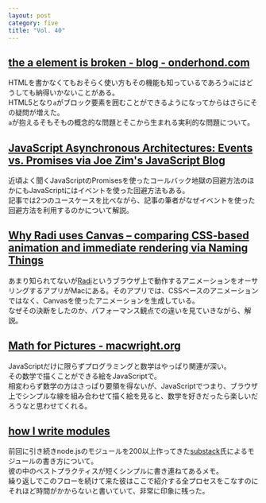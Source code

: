 ```yaml
---
layout: post
category: five
title: "Vol. 40"
---
```


## [the a element is broken - blog - onderhond.com](http://www.onderhond.com/blog/html-links-are-broken)

HTMLを書かなくてもおそらく使い方もその機能も知っているであろう`a`にはどうしても納得いかないことがある。  
HTML5となり`a`がブロック要素を囲むことができるようになってからはさらにその疑問が増えた。  
`a`が抱えるそもそもの概念的な問題とそこから生まれる実利的な問題について。

## [JavaScript Asynchronous Architectures: Events vs. Promises via Joe Zim's JavaScript Blog](http://www.joezimjs.com/javascript/javascript-asynchronous-architectures-events-vs-promises/)

近頃よく聞くJavaScriptのPromisesを使ったコールバック地獄の回避方法のほかにもJavaScriptにはイベントを使った回避方法もある。  
記事では2つのユースケースを比べながら、記事の筆者がなぜイベントを使った回避方法を利用するのかについて解説。

## [Why Radi uses Canvas – comparing CSS-based animation and immediate rendering via Naming Things](http://lacquer.fi/pauli/blog/2011/08/why-radi-uses-canvas/)

あまり知られてないが[Radi](http://radiapp.com/)というブラウザ上で動作するアニメーションをオーサリングするアプリがMacにある。そのアプリでは、CSSベースのアニメーションではなく、Canvasを使ったアニメーションを生成している。  
なぜその決断をしたのか、パフォーマンス観点での違いを見ていきながら、解説。

## [Math for Pictures - macwright.org](http://macwright.org/2013/03/05/math-for-pictures.html)

JavaScriptだけに限らずプログラミングと数学はやっぱり関連が深い。  
その数学で描くことができる絵をJavaScriptで。  
相変わらず数学の方はさっぱり要領を得ないが、JavaScriptでつまり、ブラウザ上でシンプルな線を組み合わせて描く絵を見ると、数学を好きだったら楽しいだろうなと思わせてくれる。

## [how I write modules](https://gist.github.com/substack/5075355)

前回に引き続きnode.jsのモジュールを200以上作ってきた[substack](http://substack.net/)氏によるモジュールの書き方について。  
彼の中のベストプラクティスが短くシンプルに書き連ねてあるメモ。  
繰り返しでこのフローを続けて来た彼はここで紹介する全プロセスをこなすのにそれほど時間がかからないと書いていて、非常に印象に残った。
